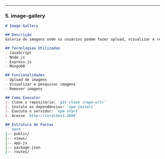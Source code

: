 
---

### 5. **image-gallery**

```markdown
# Image Gallery

## Descrição
Galeria de imagens onde os usuários podem fazer upload, visualizar e remover imagens. Inclui sistema de pesquisa e categorias.

## Tecnologias Utilizadas
- JavaScript
- Node.js
- Express.js
- MongoDB

## Funcionalidades
- Upload de imagens
- Visualizar e pesquisar imagens
- Remover imagens

## Como Executar
1. Clone o repositório: `git clone <repo-url>`
2. Instale as dependências: `npm install`
3. Execute o servidor: `npm start`
4. Acesse `http://localhost:3000`

## Estrutura de Pastas
```bash
|-- public/
|-- views/
|-- app.js
|-- package.json
|-- routes/
